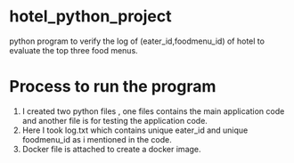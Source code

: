 # hotel_python_project
python program to verify the log of (eater_id,foodmenu_id) of hotel to evaluate the top three food menus.

# Process to run the program

1) I created two python files , one files contains the main application code and another file is for testing the application code.
2) Here I took log.txt which contains unique eater_id and unique foodmenu_id as i mentioned in the code.
3) Docker file is attached to create a docker image.
